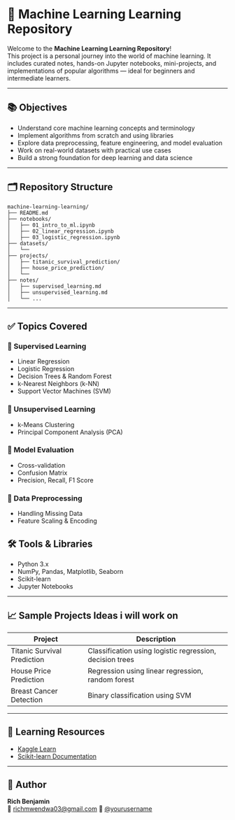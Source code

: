 # 🧠 Machine Learning Learning Repository

Welcome to the **Machine Learning Learning Repository**!  
This project is a personal journey into the world of machine learning. It includes curated notes, hands-on Jupyter notebooks, mini-projects, and implementations of popular algorithms — ideal for beginners and intermediate learners.

---

## 📚 Objectives

- Understand core machine learning concepts and terminology  
- Implement algorithms from scratch and using libraries  
- Explore data preprocessing, feature engineering, and model evaluation  
- Work on real-world datasets with practical use cases  
- Build a strong foundation for deep learning and data science  

---

## 🗂️ Repository Structure

```
machine-learning-learning/
├── README.md
├── notebooks/
│   ├── 01_intro_to_ml.ipynb
│   ├── 02_linear_regression.ipynb
│   ├── 03_logistic_regression.ipynb
├── datasets/
│   └── 
├── projects/
│   ├── titanic_survival_prediction/
│   ├── house_price_prediction/
│   └──
├── notes/
│   ├── supervised_learning.md
│   ├── unsupervised_learning.md
│   └── ...
```

---

## ✅ Topics Covered

### 🔹 Supervised Learning
- Linear Regression  
- Logistic Regression  
- Decision Trees & Random Forest  
- k-Nearest Neighbors (k-NN)  
- Support Vector Machines (SVM)

### 🔹 Unsupervised Learning
- k-Means Clustering  
- Principal Component Analysis (PCA)

### 🔹 Model Evaluation
- Cross-validation  
- Confusion Matrix  
- Precision, Recall, F1 Score  

### 🔹 Data Preprocessing
- Handling Missing Data  
- Feature Scaling & Encoding   

## 🛠️ Tools & Libraries

- Python 3.x  
- NumPy, Pandas, Matplotlib, Seaborn  
- Scikit-learn  
- Jupyter Notebooks  

---

## 📈 Sample Projects Ideas i will work on

| Project                     | Description                                           |
|----------------------------|-------------------------------------------------------|
| Titanic Survival Prediction| Classification using logistic regression, decision trees |
| House Price Prediction     | Regression using linear regression, random forest     |
| Breast Cancer Detection    | Binary classification using SVM                       |

---

## 📘 Learning Resources 
- [Kaggle Learn](https://www.kaggle.com/learn/overview)  
- [Scikit-learn Documentation](https://scikit-learn.org/stable/documentation.html)  


---

## 👤 Author

**Rich Benjamin**  
📧  richmwendwa03@gmail.com
🔗 [@yourusername](https://github.com/RichBen03)

